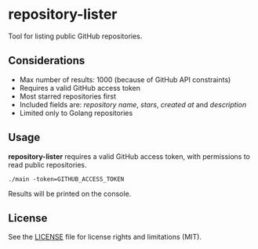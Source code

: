 # repository-lister

Tool for listing public GitHub repositories.

## Considerations

* Max number of results: 1000 (because of GitHub API constraints)
* Requires a valid GitHub access token
* Most starred repositories first
* Included fields are: *repository name*, *stars*, *created at* and *description*
* Limited only to Golang repositories

## Usage

**repository-lister** requires a valid GitHub access token, with permissions to read public repositories.

```
./main -token=GITHUB_ACCESS_TOKEN
```

Results will be printed on the console.

## License

See the [LICENSE](LICENSE) file for license rights and limitations (MIT).

